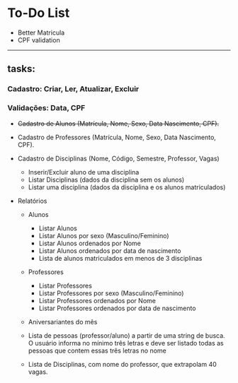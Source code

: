 # To-Do List
 - Better Matricula
 - CPF validation
---
## tasks:
### Cadastro: Criar, Ler, Atualizar, Excluir
### Validações: Data, CPF
 - ~~Cadastro de Alunos (Matrícula, Nome, Sexo, Data Nascimento, CPF).~~

 - Cadastro de Professores (Matrícula, Nome, Sexo, Data Nascimento, CPF).

 - Cadastro de Disciplinas (Nome, Código, Semestre, Professor, Vagas)
    - Inserir/Excluir aluno de uma disciplina
    - Listar Disciplinas (dados da disciplina sem os alunos)
    - Listar uma disciplina (dados da disciplina e os alunos matriculados)

- Relatórios
    - Alunos
        - Listar Alunos
        - Listar Alunos por sexo (Masculino/Feminino) 
        - Listar Alunos ordenados por Nome
        - Listar Alunos ordenados por data de nascimento
        - Lista de alunos matriculados em menos de 3 disciplinas
    - Professores
        - Listar Professores
        - Listar Professores por sexo (Masculino/Feminino) 
        - Listar Professores ordenados por Nome
        - Listar Professores ordenados por data de nascimento

    - Aniversariantes do mês

    - Lista de pessoas (professor/aluno) a partir de uma string de busca. O usuário informa no mínimo três letras e deve ser listado todas as pessoas que contem essas três letras no nome 
    
    - Lista de Disciplinas, com nome do professor, que extrapolam 40 vagas.